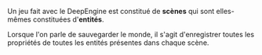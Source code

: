 Un jeu fait avec le DeepEngine est constitué de **scènes** qui sont elles-mêmes constituées d'**entités**.

Lorsque l'on parle de sauvegarder le monde, il s'agit d'enregistrer toutes les propriétés de toutes les entités présentes dans chaque scène.

